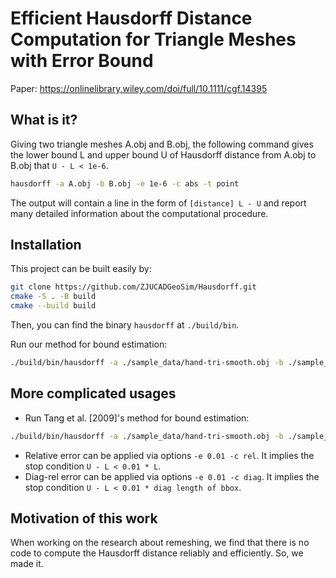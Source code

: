 # Efficient Hausdorff Distance Computation for Triangle Meshes with Error Bound
Paper: https://onlinelibrary.wiley.com/doi/full/10.1111/cgf.14395

## What is it?

Giving two triangle meshes A.obj and B.obj, the following command
gives the lower bound L and upper bound U of Hausdorff distance from A.obj to
B.obj that `U - L < 1e-6`.

```bash
hausdorff -a A.obj -b B.obj -e 1e-6 -c abs -t point
```

The output will contain a line in the form of `[distance] L - U` and
report many detailed information about the computational procedure.

## Installation

This project can be built easily by:
```bash
git clone https://github.com/ZJUCADGeoSim/Hausdorff.git
cmake -S . -B build
cmake --build build 
```

Then, you can find the binary `hausdorff` at `./build/bin`.

Run our method for bound estimation:

```bash
./build/bin/hausdorff -a ./sample_data/hand-tri-smooth.obj -b ./sample_data/hand-tri.obj -t point
```

## More complicated usages

* Run Tang et al. [2009]'s method for bound estimation:
```bash
./build/bin/hausdorff -a ./sample_data/hand-tri-smooth.obj -b ./sample_data/hand-tri.obj -t triangle
```

* Relative error can be applied via options `-e 0.01 -c rel`.  It
  implies the stop condition `U - L < 0.01 * L`.
* Diag-rel error can be applied via options `-e 0.01 -c diag`.  It
  implies the stop condition `U - L < 0.01 * diag length of bbox`.

## Motivation of this work

When working on the research about remeshing, we find that there is no
code to compute the Hausdorff distance reliably and efficiently.  So,
we made it.
